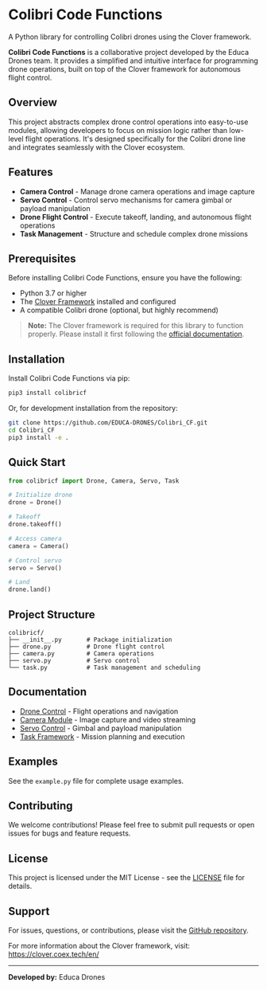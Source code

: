 # Colibri Code Functions

A Python library for controlling Colibri drones using the Clover framework.

**Colibri Code Functions** is a collaborative project developed by the Educa Drones team. It provides a simplified and intuitive interface for programming drone operations, built on top of the Clover framework for autonomous flight control.

## Overview

This project abstracts complex drone control operations into easy-to-use modules, allowing developers to focus on mission logic rather than low-level flight operations. It's designed specifically for the Colibri drone line and integrates seamlessly with the Clover ecosystem.

## Features

- **Camera Control** - Manage drone camera operations and image capture
- **Servo Control** - Control servo mechanisms for camera gimbal or payload manipulation
- **Drone Flight Control** - Execute takeoff, landing, and autonomous flight operations
- **Task Management** - Structure and schedule complex drone missions

## Prerequisites

Before installing Colibri Code Functions, ensure you have the following:

- Python 3.7 or higher
- The [Clover Framework](https://clover.coex.tech/en/) installed and configured
- A compatible Colibri drone (optional, but highly recommend)

> **Note:** The Clover framework is required for this library to function properly. Please install it first following the [official documentation](https://clover.coex.tech/en/).

## Installation

Install Colibri Code Functions via pip:

```bash
pip3 install colibricf
```

Or, for development installation from the repository:

```bash
git clone https://github.com/EDUCA-DRONES/Colibri_CF.git
cd Colibri_CF
pip3 install -e .
```

## Quick Start

```python
from colibricf import Drone, Camera, Servo, Task

# Initialize drone
drone = Drone()

# Takeoff
drone.takeoff()

# Access camera
camera = Camera()

# Control servo
servo = Servo()

# Land
drone.land()
```

## Project Structure

```
colibricf/
├── __init__.py       # Package initialization
├── drone.py          # Drone flight control
├── camera.py         # Camera operations
├── servo.py          # Servo control
└── task.py           # Task management and scheduling
```

## Documentation

- [Drone Control](docs/drone.md) - Flight operations and navigation
- [Camera Module](docs/camera.md) - Image capture and video streaming
- [Servo Control](docs/servo.md) - Gimbal and payload manipulation
- [Task Framework](docs/task.md) - Mission planning and execution

## Examples

See the `example.py` file for complete usage examples.

## Contributing

We welcome contributions! Please feel free to submit pull requests or open issues for bugs and feature requests.

## License

This project is licensed under the MIT License - see the [LICENSE](LICENSE) file for details.

## Support

For issues, questions, or contributions, please visit the [GitHub repository](https://github.com/EDUCA-DRONES/Colibri_CF).

For more information about the Clover framework, visit: https://clover.coex.tech/en/

---

**Developed by:** Educa Drones
